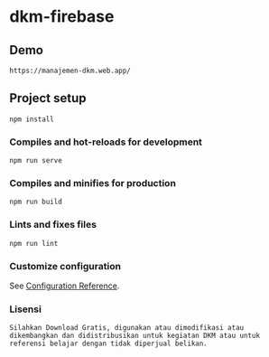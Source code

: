 # dkm-firebase

## Demo
```
https://manajemen-dkm.web.app/
```

## Project setup
```
npm install
```

### Compiles and hot-reloads for development
```
npm run serve
```

### Compiles and minifies for production
```
npm run build
```

### Lints and fixes files
```
npm run lint
```

### Customize configuration
See [Configuration Reference](https://cli.vuejs.org/config/).

### Lisensi
```
Silahkan Download Gratis, digunakan atau dimodifikasi atau dikembangkan dan didistribusikan untuk kegiatan DKM atau untuk referensi belajar dengan tidak diperjual belikan.
```
